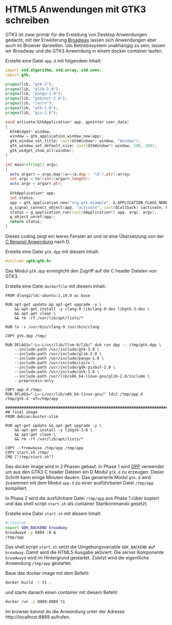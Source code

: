
# HTML5 Anwendungen mit GTK3 schreiben

GTK3 ist zwar primär für die Erstellung von Desktop Anwendungen gedacht,
mit der Erweiterung [Broadway](https://developer.gnome.org/gtk3/stable/gtk-broadway.html)
lassen sich Anwendungen aber auch im Browser
darstellen. Um Betriebssystem unabhängig zu sein, lassen wir Broadway und
die GTK3 Anwendung in einem docker container laufen.

Erstelle eine Datei `app.d` mit folgendem Inhalt:

```d
import std.algorithm, std.array, std.conv;
import gtk;

pragma(lib, "gtk-3");
pragma(lib, "glib-2.0");
pragma(lib, "pango-1.0");
pragma(lib, "gobject-2.0");
pragma(lib, "cairo");
pragma(lib, "atk-1.0");
pragma(lib, "gio-2.0");

void activate(GtkApplication* app, gpointer user_data)
{
  GtkWidget* window;
  window = gtk_application_window_new(app);
  gtk_window_set_title( cast(GtkWindow*) window, "Window");
  gtk_window_set_default_size( cast(GtkWindow*) window, 200, 200);
  gtk_widget_show_all(window);
}

int main(string[] args)
{
  auto argarr = args.map!(a=>(a.dup ~ '\0').ptr).array;
  int argc = to!(int)(argarr.length);
  auto argv = argarr.ptr;
  
  GtkApplication* app;
  int status;
  app = gtk_application_new("org.gtk.example", G_APPLICATION_FLAGS_NONE);
  g_signal_connect_object(app, "activate", cast(GCallback) &activate, NULL, G_CONNECT_SWAPPED);
  status = g_application_run(cast(GApplication*) app, argc, argv);
  g_object_unref(app);
  return status;
}
```

Dieses coding zeigt ein leeres Fenster an und ist eine
Übersetzung von der [C Beispiel Anwendung](https://developer.gnome.org/gtk3/stable/gtk-getting-started.html)
nach D.

Erstelle eine Datei `gtk.dpp` mit diesem Inhalt:

```C
#include <gtk/gtk.h>
```

Das Modul `gtk.dpp` ermöglicht den Zugriff auf die C header Dateien von GTK3.

Erstelle eine Datei `dockerfile` mit diesem Inhalt:

```docker
FROM dlang2/ldc-ubuntu:1.19.0 as base

RUN apt-get update && apt-get upgrade -y \
    && apt-get install -y clang-9 libclang-9-dev libgtk-3-dev \
    && apt-get clean \
    && rm -rf /var/lib/apt/lists/*

RUN ln -s /usr/bin/clang-9 /usr/bin/clang

COPY gtk.dpp /tmp/

RUN DFLAGS="-L=-L/usr/lib/llvm-9/lib/" dub run dpp -- /tmp/gtk.dpp \
    --include-path /usr/include/gtk-3.0 \
    --include-path /usr/include/glib-2.0 \
    --include-path /usr/include/pango-1.0 \
    --include-path /usr/include/cairo \
    --include-path /usr/include/gdk-pixbuf-2.0 \
    --include-path /usr/include/atk-1.0 \
    --include-path /usr/lib/x86_64-linux-gnu/glib-2.0/include \
    --preprocess-only
   
COPY app.d /tmp/
RUN DFLAGS="-L=-L/usr/lib/x86_64-linux-gnu/" ldc2 /tmp/app.d /tmp/gtk.d -of=/tmp/app
 
###############################################################################
## final image
FROM debian:buster-slim

RUN apt-get update && apt-get upgrade -y \
    && apt-get install -y libgtk-3-0 \
    && apt-get clean \
    && rm -rf /var/lib/apt/lists/*
  
COPY --from=base /tmp/app /tmp/app
COPY start.sh /tmp/
CMD ["/tmp/start.sh"]
```

Das docker image wird in 2 Phasen gebaut.
In Phase 1 wird [DPP](https://code.dlang.org/packages/dpp) verwendet um aus den
GTK3 C header Dateien ein D Modul `gtk.d` zu erzeugen.
Dieser Schritt kann einige Minuten dauern.
Das generierte Modul `gtk.d` wird zusammen mit dem
Modul `app.d` zu einer ausführbaren Datei `/tmp/app` kompiliert.

In Phase 2 wird die ausführbare Datei `/tmp/app` aus Phase 1 rüber kopiert
und das shell script `start.sh` als container Startkommando gesetzt.

Erstelle eine Datei `start.sh` mit diesem Inhalt:

```bash
#!/bin/sh
export GDK_BACKEND broadway
broadwayd -p 8889 :0 &
/tmp/app
```

Das shell script `start.sh` setzt die Umgebungsvariable `GDK_BACKEND` auf `broadway`.
Damit wird die HTML5 Ausgabe aktiviert. Die server Komponente `broadwayd` wird im
Hintergrund gestartet. Zuletzt wird die eigentliche Anwendung `/tmp/app` gestartet.

Baue das docker image mit dem Befehl:

```bash
docker build -t t1 .
```

und starte danach einen container mit diesem Befehl:

```bash
docker run -p 8889:8889 t1
```

Im browser kannst du die Anwendung unter der Adresse
http://localhost:8889 aufrufen.
